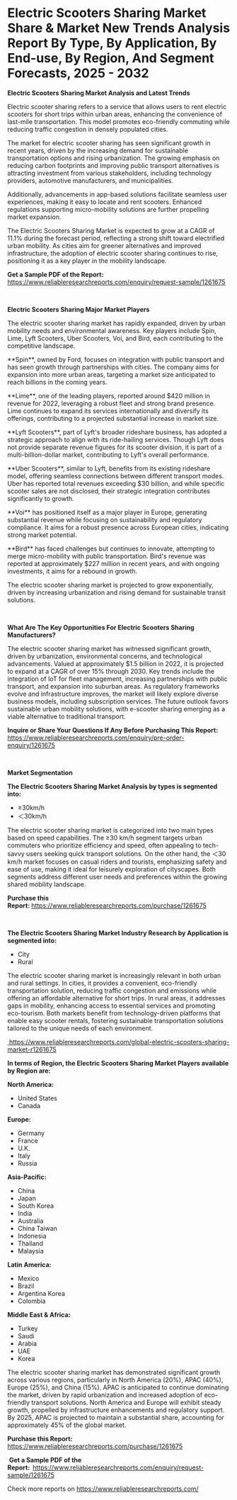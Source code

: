 <p><h1>Electric Scooters Sharing Market Share & Market New Trends Analysis Report By Type, By Application, By End-use, By Region, And Segment Forecasts, 2025 - 2032</h1></p><p><strong>Electric Scooters Sharing Market Analysis and Latest Trends</strong></p>
<p><p>Electric scooter sharing refers to a service that allows users to rent electric scooters for short trips within urban areas, enhancing the convenience of last-mile transportation. This model promotes eco-friendly commuting while reducing traffic congestion in densely populated cities. </p><p>The market for electric scooter sharing has seen significant growth in recent years, driven by the increasing demand for sustainable transportation options and rising urbanization. The growing emphasis on reducing carbon footprints and improving public transport alternatives is attracting investment from various stakeholders, including technology providers, automotive manufacturers, and municipalities. </p><p>Additionally, advancements in app-based solutions facilitate seamless user experiences, making it easy to locate and rent scooters. Enhanced regulations supporting micro-mobility solutions are further propelling market expansion. </p><p>The Electric Scooters Sharing Market is expected to grow at a CAGR of 11.1% during the forecast period, reflecting a strong shift toward electrified urban mobility. As cities aim for greener alternatives and improved infrastructure, the adoption of electric scooter sharing continues to rise, positioning it as a key player in the mobility landscape.</p></p>
<p><strong>Get a Sample PDF of the Report:&nbsp;</strong> <a href="https://www.reliableresearchreports.com/enquiry/request-sample/1261675?utm_campaign=3210&utm_medium=2&utm_source=Github&utm_content=ia&utm_term=30032025&utm_id=electric-scooters-sharing">https://www.reliableresearchreports.com/enquiry/request-sample/1261675</a></p>
<p>&nbsp;</p>
<p><strong>Electric Scooters Sharing Major Market Players</strong></p>
<p><p>The electric scooter sharing market has rapidly expanded, driven by urban mobility needs and environmental awareness. Key players include Spin, Lime, Lyft Scooters, Uber Scooters, Voi, and Bird, each contributing to the competitive landscape.</p><p>**Spin**, owned by Ford, focuses on integration with public transport and has seen growth through partnerships with cities. The company aims for expansion into more urban areas, targeting a market size anticipated to reach billions in the coming years.</p><p>**Lime**, one of the leading players, reported around $420 million in revenue for 2022, leveraging a robust fleet and strong brand presence. Lime continues to expand its services internationally and diversify its offerings, contributing to a projected substantial increase in market size.</p><p>**Lyft Scooters**, part of Lyft's broader rideshare business, has adopted a strategic approach to align with its ride-hailing services. Though Lyft does not provide separate revenue figures for its scooter division, it is part of a multi-billion-dollar market, contributing to Lyft's overall performance.</p><p>**Uber Scooters**, similar to Lyft, benefits from its existing rideshare model, offering seamless connections between different transport modes. Uber has reported total revenues exceeding $30 billion, and while specific scooter sales are not disclosed, their strategic integration contributes significantly to growth.</p><p>**Voi** has positioned itself as a major player in Europe, generating substantial revenue while focusing on sustainability and regulatory compliance. It aims for a robust presence across European cities, indicating strong market potential.</p><p>**Bird** has faced challenges but continues to innovate, attempting to merge micro-mobility with public transportation. Bird's revenue was reported at approximately $227 million in recent years, and with ongoing investments, it aims for a rebound in growth.</p><p>The electric scooter sharing market is projected to grow exponentially, driven by increasing urbanization and rising demand for sustainable transit solutions.</p></p>
<p>&nbsp;</p>
<p><strong>What Are The Key Opportunities For Electric Scooters Sharing Manufacturers?</strong></p>
<p><p>The electric scooter sharing market has witnessed significant growth, driven by urbanization, environmental concerns, and technological advancements. Valued at approximately $1.5 billion in 2022, it is projected to expand at a CAGR of over 15% through 2030. Key trends include the integration of IoT for fleet management, increasing partnerships with public transport, and expansion into suburban areas. As regulatory frameworks evolve and infrastructure improves, the market will likely explore diverse business models, including subscription services. The future outlook favors sustainable urban mobility solutions, with e-scooter sharing emerging as a viable alternative to traditional transport.</p></p>
<p><strong>Inquire or Share Your Questions If Any Before Purchasing This Report:</strong> <a href="https://www.reliableresearchreports.com/enquiry/pre-order-enquiry/1261675?utm_campaign=3210&utm_medium=2&utm_source=Github&utm_content=ia&utm_term=30032025&utm_id=electric-scooters-sharing">https://www.reliableresearchreports.com/enquiry/pre-order-enquiry/1261675</a></p>
<p>&nbsp;</p>
<p><strong>Market Segmentation</strong></p>
<p><strong>The Electric Scooters Sharing Market Analysis by types is segmented into:</strong></p>
<p><ul><li>≥30km/h</li><li>＜30km/h</li></ul></p>
<p><p>The electric scooter sharing market is categorized into two main types based on speed capabilities. The ≥30 km/h segment targets urban commuters who prioritize efficiency and speed, often appealing to tech-savvy users seeking quick transport solutions. On the other hand, the ＜30 km/h market focuses on casual riders and tourists, emphasizing safety and ease of use, making it ideal for leisurely exploration of cityscapes. Both segments address different user needs and preferences within the growing shared mobility landscape.</p></p>
<p><strong>Purchase this Report:&nbsp;</strong><a href="https://www.reliableresearchreports.com/purchase/1261675?utm_campaign=3210&utm_medium=2&utm_source=Github&utm_content=ia&utm_term=30032025&utm_id=electric-scooters-sharing">https://www.reliableresearchreports.com/purchase/1261675</a></p>
<p>&nbsp;</p>
<p><strong>The Electric Scooters Sharing Market Industry Research by Application is segmented into:</strong></p>
<p><ul><li>City</li><li>Rural</li></ul></p>
<p><p>The electric scooter sharing market is increasingly relevant in both urban and rural settings. In cities, it provides a convenient, eco-friendly transportation solution, reducing traffic congestion and emissions while offering an affordable alternative for short trips. In rural areas, it addresses gaps in mobility, enhancing access to essential services and promoting eco-tourism. Both markets benefit from technology-driven platforms that enable easy scooter rentals, fostering sustainable transportation solutions tailored to the unique needs of each environment.</p></p>
<p><a href="https://www.reliableresearchreports.com/global-electric-scooters-sharing-market-r1261675?utm_campaign=3210&utm_medium=2&utm_source=Github&utm_content=ia&utm_term=30032025&utm_id=electric-scooters-sharing">&nbsp;https://www.reliableresearchreports.com/global-electric-scooters-sharing-market-r1261675</a></p>
<p><strong>In terms of Region, the Electric Scooters Sharing Market Players available by Region are:</strong></p>
<p>
    <p> <strong> North America: </strong>
        <ul>
            <li>United States</li>
            <li>Canada</li>
        </ul>
        </p> 
    <p> <strong> Europe: </strong>
        <ul>
            <li>Germany</li>
            <li>France</li>
            <li>U.K.</li>
            <li>Italy</li>
            <li>Russia</li>
        </ul>
        </p> 
    <p> <strong> Asia-Pacific: </strong>
        <ul>
            <li>China</li>
            <li>Japan</li>
            <li>South Korea</li>
            <li>India</li>
            <li>Australia</li>
            <li>China Taiwan</li>
            <li>Indonesia</li>
            <li>Thailand</li>
            <li>Malaysia</li>
        </ul>
        </p> 
    <p> <strong> Latin America: </strong>
        <ul>
            <li>Mexico</li>
            <li>Brazil</li>
            <li>Argentina Korea</li>
            <li>Colombia</li>
        </ul>
        </p> 
    <p> <strong> Middle East & Africa: </strong>
        <ul>
            <li>Turkey</li>
            <li>Saudi</li>
            <li>Arabia</li>
            <li>UAE</li>
            <li>Korea</li>
        </ul>
    </p>
    </p>
<p><p>The electric scooter sharing market has demonstrated significant growth across various regions, particularly in North America (20%), APAC (40%), Europe (25%), and China (15%). APAC is anticipated to continue dominating the market, driven by rapid urbanization and increased adoption of eco-friendly transport solutions. North America and Europe will exhibit steady growth, propelled by infrastructure enhancements and regulatory support. By 2025, APAC is projected to maintain a substantial share, accounting for approximately 45% of the global market.</p></p>
<p><strong>Purchase this Report: </strong><a href="https://www.reliableresearchreports.com/purchase/1261675?utm_campaign=3210&utm_medium=2&utm_source=Github&utm_content=ia&utm_term=30032025&utm_id=electric-scooters-sharing">https://www.reliableresearchreports.com/purchase/1261675</a></p>
<p>&nbsp;<strong>Get a Sample PDF of the Report:&nbsp;&nbsp;</strong><a href="https://www.reliableresearchreports.com/enquiry/request-sample/1261675?utm_campaign=3210&utm_medium=2&utm_source=Github&utm_content=ia&utm_term=30032025&utm_id=electric-scooters-sharing">https://www.reliableresearchreports.com/enquiry/request-sample/1261675</a></p>
<p><strong></strong></p>
<p>Check more reports on <a href="https://www.reliableresearchreports.com/?utm_campaign=3210&utm_medium=2&utm_source=Github&utm_content=ia&utm_term=30032025&utm_id=electric-scooters-sharing">https://www.reliableresearchreports.com/</a></p>